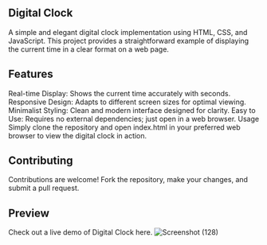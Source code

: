 <h2>Digital Clock</h2>

A simple and elegant digital clock implementation using HTML, CSS, and JavaScript. This project provides a straightforward example of displaying the current time in a clear format on a web page.

<h2>Features</h2>
Real-time Display: Shows the current time accurately with seconds.
Responsive Design: Adapts to different screen sizes for optimal viewing.
Minimalist Styling: Clean and modern interface designed for clarity.
Easy to Use: Requires no external dependencies; just open in a web browser.
Usage
Simply clone the repository and open index.html in your preferred web browser to view the digital clock in action.

<h2>Contributing</h2>
Contributions are welcome! Fork the repository, make your changes, and submit a pull request.

<h2>Preview</h2>

Check out a live demo of Digital Clock here.
![Screenshot (128)](https://github.com/Khushi1630/Digital-Clock/assets/149806346/88d966a0-8a02-40c9-8798-e89f70b3493e)

